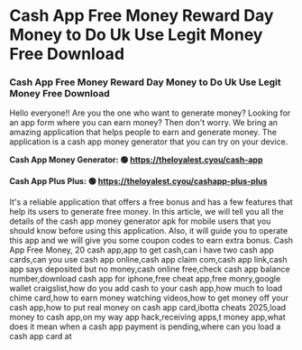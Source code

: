 # Cash App Free Money Reward Day Money to Do Uk Use Legit Money Free Download

### Cash App Free Money Reward Day Money to Do Uk Use Legit Money Free Download

Hello everyone!! Are you the one who want to generate money? Looking for an app form where you can earn money? Then don't worry. We bring an amazing application that helps people to earn and generate money. The application is a cash app money generator that you can try on your device.

<strong>Cash App Money Generator: 🟢 https://theloyalest.cyou/cash-app</strong>

<strong>Cash App Plus Plus: 🟢 https://theloyalest.cyou/cashapp-plus-plus</strong>

It's a reliable application that offers a free bonus and has a few features that help its users to generate free money. In this article, we will tell you all the details of the cash app money generator apk for mobile users that you should know before using this application. Also, it will guide you to operate this app and we will give you some coupon codes to earn extra bonus. Cash App Free Money, 20 cash app,app to get cash,can i have two cash app cards,can you use cash app online,cash app claim com,cash app link,cash app says deposited but no money,cash online free,check cash app balance number,download cash app for iphone,free cheat app,free monry,google wallet craigslist,how do you add cash to your cash app,how much to load chime card,how to earn money watching videos,how to get money off your cash app,how to put real money on cash app card,ibotta cheats 2025,load money to cash app,on my way app hack,receiving apps,t money app,what does it mean when a cash app payment is pending,where can you load a cash app card at
